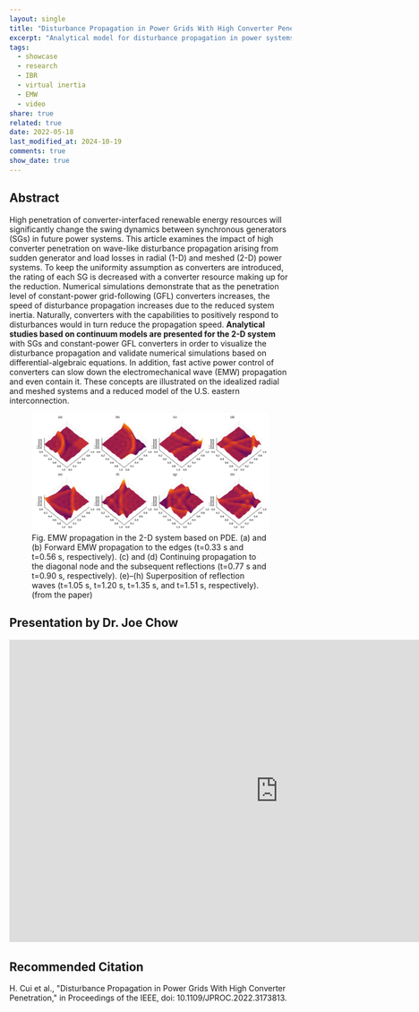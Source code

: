 ```yaml
---
layout: single
title: "Disturbance Propagation in Power Grids With High Converter Penetration"
excerpt: "Analytical model for disturbance propagation in power systems."
tags:
  - showcase
  - research
  - IBR
  - virtual inertia
  - EMW
  - video
share: true
related: true
date: 2022-05-18
last_modified_at: 2024-10-19
comments: true
show_date: true
---
```

## Abstract

High penetration of converter-interfaced renewable energy resources will significantly change the swing dynamics between synchronous generators (SGs) in future power systems. This article examines the impact of high converter penetration on wave-like disturbance propagation arising from sudden generator and load losses in radial (1-D) and meshed (2-D) power systems. To keep the uniformity assumption as converters are introduced, the rating of each SG is decreased with a converter resource making up for the reduction. Numerical simulations demonstrate that as the penetration level of constant-power grid-following (GFL) converters increases, the speed of disturbance propagation increases due to the reduced system inertia. Naturally, converters with the capabilities to positively respond to disturbances would in turn reduce the propagation speed. **Analytical studies based on continuum models are presented for the 2-D system** with SGs and constant-power GFL converters in order to visualize the disturbance propagation and validate numerical simulations based on differential-algebraic equations. In addition, fast active power control of converters can slow down the electromechanical wave (EMW) propagation and even contain it. These concepts are illustrated on the idealized radial and meshed systems and a reduced model of the U.S. eastern interconnection.

<figure>
  <img src="/assets/images/showcase/emw.png" alt="EMW">
  <figcaption>
    Fig. EMW propagation in the 2-D system based on PDE. (a) and (b) Forward EMW propagation to the edges (t=0.33 s and t=0.56 s, respectively). (c) and (d) Continuing propagation to the diagonal node and the subsequent reflections (t=0.77 s and t=0.90 s, respectively). (e)–(h) Superposition of reflection waves (t=1.05 s, t=1.20 s, t=1.35 s, and t=1.51 s, respectively). (from the paper)
  </figcaption>
</figure>

## Presentation by Dr. Joe Chow

<iframe width="960" height="540" src="https://www.youtube.com/embed/EPEy3ocCDUk?si=abpJDpu13VTcjIdp" frameborder="0" allow="accelerometer; autoplay; clipboard-write; encrypted-media; gyroscope; picture-in-picture; web-share" allowfullscreen></iframe>

## Recommended Citation

H. Cui et al., "Disturbance Propagation in Power Grids With High Converter Penetration," in Proceedings of the IEEE, doi: 10.1109/JPROC.2022.3173813.
